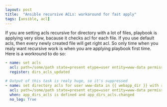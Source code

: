 ```yaml
---
layout: post
title:  "Ansible recursive ACLs: workaround for fast apply"
tags: [ansible, acl]
---
```

If you are setting acls recursive for directory with a lot of files, playbook is applying very slow, bacause it checks acl for each file. If you use default acls, then every newly created file will get right acl. So only time when you realy want recursive work is when you are applying playbook first time. Here is a workround to do so:
```yaml
- name: set acls
  acl: path=/some/path state=present etype=user entity=www-data permissions="rX" recursive=no
  register: dirs_acls_updated

# Output of this task is realy huge, so it's suppressed
- name: set directory acls for user www-data in {{ webapp_dir }} with recursion
  acl: path=/some/path state=present etype=user entity=www-data permissions="rX recursive=yes
  when: app_dirs_acls is defined and app_dirs_acls.changed
  no_log: True
```
